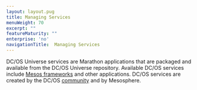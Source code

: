 ```yaml
---
layout: layout.pug
title: Managing Services
menuWeight: 70
excerpt: ""
featureMaturity: ""
enterprise: 'no'
navigationTitle:  Managing Services
---
```


<!-- This source repo for this topic is https://github.com/dcos/dcos-docs -->


DC/OS Universe services are Marathon applications that are packaged and available from the DC/OS Universe repository. Available DC/OS services include [Mesos frameworks](http://mesos.apache.org/documentation/latest/frameworks/) and other applications. DC/OS services are created by the DC/OS [community](https://dcos.io/community/) and by Mesosphere. 
